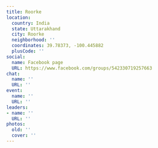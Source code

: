 ```yaml
---
title: Roorke
location:
  country: India
  state: Uttarakhand
  city: Roorke
  neighborhood: ''
  coordinates: 39.78373, -100.445882
  plusCode: ''
social:
  name: Facebook page
  URL: https://www.facebook.com/groups/542330719257663
chat:
  name: ''
  URL: ''
event:
  name: ''
  URL: ''
leaders:
- name: ''
  URL: ''
photos:
  old: ''
  cover: ''
---
```

